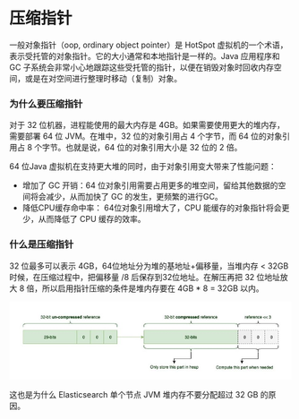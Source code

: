 # 压缩指针

一般对象指针（oop, ordinary object pointer）是 HotSpot 虚拟机的一个术语，表示受托管的对象指针。它的大小通常和本地指针是一样的。Java 应用程序和 GC 子系统会非常小心地跟踪这些受托管的指针，以便在销毁对象时回收内存空间，或是在对空间进行整理时移动（复制）对象。

### 为什么要压缩指针

对于 32 位机器，进程能使用的最大内存是 4GB。如果需要使用更大的堆内存，需要部署 64 位 JVM。在堆中，32 位的对象引用占 4 个字节，而 64 位的对象引用占 8 个字节。也就是说，64 位的对象引用大小是 32 位的 2 倍。

64 位Java 虚拟机在支持更大堆的同时，由于对象引用变大带来了性能问题：

- 增加了 GC 开销：64 位对象引用需要占用更多的堆空间，留给其他数据的空间将会减少，从而加快了 GC 的发生，更频繁的进行GC。
- 降低CPU缓存命中率： 64位对象引用增大了，CPU 能缓存的对象指针将会更少，从而降低了 CPU 缓存的效率。

### 什么是压缩指针

32 位最多可以表示 4GB，64位地址分为堆的基地址+偏移量，当堆内存 < 32GB 时候，在压缩过程中，把偏移量 /8 后保存到32位地址。在解压再把 32 位地址放大 8 倍，所以启用指针压缩的条件是堆内存要在 4GB * 8 = 32GB 以内。

<div align="left">
    <img src="https://github.com/lazecoding/Note/blob/main/images/jvm/压缩指针.png" width="600px">
</div>

这也是为什么 Elasticsearch 单个节点 JVM 堆内存不要分配超过 32 GB 的原因。